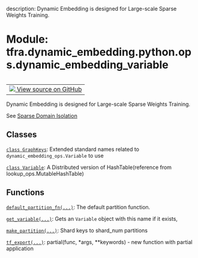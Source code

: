 description: Dynamic Embedding is designed for Large-scale Sparse Weights Training.

<div itemscope itemtype="http://developers.google.com/ReferenceObject">
<meta itemprop="name" content="tfra.dynamic_embedding.python.ops.dynamic_embedding_variable" />
<meta itemprop="path" content="Stable" />
</div>

# Module: tfra.dynamic_embedding.python.ops.dynamic_embedding_variable

<!-- Insert buttons and diff -->

<table class="tfo-notebook-buttons tfo-api nocontent" align="left">
<td>
  <a target="_blank" href="https://github.com/tensorflow/recommenders-addons/tree/master/tensorflow_recommenders_addons/dynamic_embedding/python/ops/dynamic_embedding_variable.py">
    <img src="https://www.tensorflow.org/images/GitHub-Mark-32px.png" />
    View source on GitHub
  </a>
</td>
</table>



Dynamic Embedding is designed for Large-scale Sparse Weights Training.

See [Sparse Domain Isolation](https://github.com/tensorflow/community/pull/237)

## Classes

[`class GraphKeys`](../../../../tfra/dynamic_embedding/GraphKeys.md): Extended standard names related to `dynamic_embedding_ops.Variable` to use

[`class Variable`](../../../../tfra/dynamic_embedding/Variable.md): A Distributed version of HashTable(reference from lookup_ops.MutableHashTable)

## Functions

[`default_partition_fn(...)`](../../../../tfra/dynamic_embedding/python/ops/dynamic_embedding_variable/default_partition_fn.md): The default partition function.

[`get_variable(...)`](../../../../tfra/dynamic_embedding/get_variable.md): Gets an `Variable` object with this name if it exists,

[`make_partition(...)`](../../../../tfra/dynamic_embedding/python/ops/dynamic_embedding_variable/make_partition.md): Shard keys to shard_num partitions

[`tf_export(...)`](../../../../tfra/dynamic_embedding/python/ops/dynamic_embedding_ops/tf_export.md): partial(func, *args, **keywords) - new function with partial application

